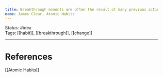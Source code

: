 ```yaml
---
title: Breakthrough moments are often the result of many previous actions, which build up the potential required to unleash a major change.
name: James Clear, Atomic Habits
---
```


Status: #idea  
Tags: [[habit]], [[breakthrough]], [[change]]

---
# References
[[Atomic Habits]]
